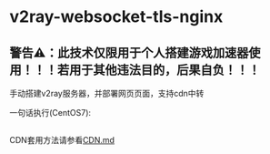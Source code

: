 # v2ray-websocket-tls-nginx

## 警告⚠：此技术仅限用于个人搭建游戏加速器使用！！！若用于其他违法目的，后果自负！！！

手动搭建v2ray服务器，并部署网页页面，支持cdn中转

一句话执行(CentOS7):
```

```

CDN套用方法请参看[CDN.md](https://github.com/HXHGTS/v2ray-websocket-tls-nginx/blob/master/cdn.md)

